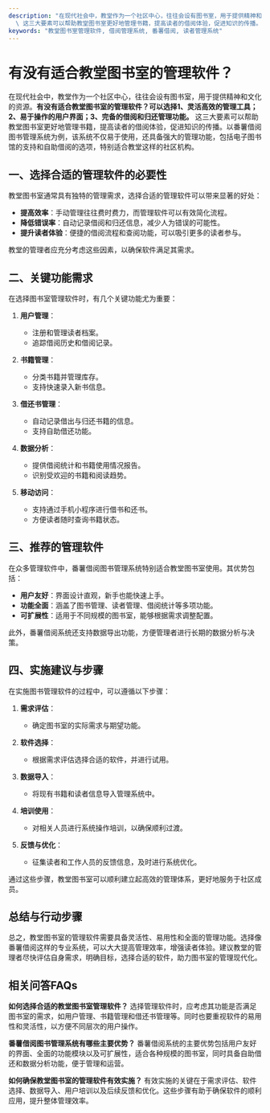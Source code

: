 ```yaml
---
description: "在现代社会中，教堂作为一个社区中心，往往会设有图书室，用于提供精神和文化的资源。**有没有适合教堂图书室的管理软件？可以选择1、灵活高效的管理工具；2、易于操作的用户界面；3、完备的借阅和归还管理功能。**\
  \ 这三大要素可以帮助教堂图书室更好地管理书籍，提高读者的借阅体验，促进知识的传播。以番薯借阅图书管理系统为例，该系统不仅易于使用，还具备强大的管理功能，包括电子图书馆的支持和自助借阅的选项，特别适合教堂这样的社区机构。"
keywords: "教堂图书室管理软件, 借阅管理系统, 番薯借阅, 读者管理系统"
---
```

# 有没有适合教堂图书室的管理软件？

在现代社会中，教堂作为一个社区中心，往往会设有图书室，用于提供精神和文化的资源。**有没有适合教堂图书室的管理软件？可以选择1、灵活高效的管理工具；2、易于操作的用户界面；3、完备的借阅和归还管理功能。** 这三大要素可以帮助教堂图书室更好地管理书籍，提高读者的借阅体验，促进知识的传播。以番薯借阅图书管理系统为例，该系统不仅易于使用，还具备强大的管理功能，包括电子图书馆的支持和自助借阅的选项，特别适合教堂这样的社区机构。

## **一、选择合适的管理软件的必要性**

教堂图书室通常具有独特的管理需求，选择合适的管理软件可以带来显著的好处：

- **提高效率**：手动管理往往费时费力，而管理软件可以有效简化流程。
- **降低错误率**：自动记录借阅和归还信息，减少人为错误的可能性。
- **提升读者体验**：便捷的借阅流程和查阅功能，可以吸引更多的读者参与。

教堂的管理者应充分考虑这些因素，以确保软件满足其需求。

## **二、关键功能需求**

在选择图书室管理软件时，有几个关键功能尤为重要：

1. **用户管理**：
   - 注册和管理读者档案。
   - 追踪借阅历史和借阅记录。
   
2. **书籍管理**：
   - 分类书籍并管理库存。
   - 支持快速录入新书信息。

3. **借还书管理**：
   - 自动记录借出与归还书籍的信息。
   - 支持自助借还功能。

4. **数据分析**：
   - 提供借阅统计和书籍使用情况报告。
   - 识别受欢迎的书籍和阅读趋势。

5. **移动访问**：
   - 支持通过手机小程序进行借书和还书。
   - 方便读者随时查询书籍状态。

## **三、推荐的管理软件**

在众多管理软件中，番薯借阅图书管理系统特别适合教堂图书室使用。其优势包括：

- **用户友好**：界面设计直观，新手也能快速上手。
- **功能全面**：涵盖了图书管理、读者管理、借阅统计等多项功能。
- **可扩展性**：适用于不同规模的图书室，能够根据需求调整配置。

此外，番薯借阅系统还支持数据导出功能，方便管理者进行长期的数据分析与决策。

## **四、实施建议与步骤**

在实施图书管理软件的过程中，可以遵循以下步骤：

1. **需求评估**：
   - 确定图书室的实际需求与期望功能。

2. **软件选择**：
   - 根据需求评估选择合适的软件，并进行试用。

3. **数据导入**：
   - 将现有书籍和读者信息导入管理系统中。

4. **培训使用**：
   - 对相关人员进行系统操作培训，以确保顺利过渡。

5. **反馈与优化**：
   - 征集读者和工作人员的反馈信息，及时进行系统优化。

通过这些步骤，教堂图书室可以顺利建立起高效的管理体系，更好地服务于社区成员。

## **总结与行动步骤**

总之，教堂图书室的管理软件需要具备灵活性、易用性和全面的管理功能。选择像番薯借阅这样的专业系统，可以大大提高管理效率，增强读者体验。建议教堂的管理者尽快评估自身需求，明确目标，选择合适的软件，助力图书室的管理现代化。

## 相关问答FAQs

**如何选择合适的教堂图书室管理软件？**
选择管理软件时，应考虑其功能是否满足图书室的需求，如用户管理、书籍管理和借还书管理等。同时也要重视软件的易用性和灵活性，以方便不同层次的用户操作。

**番薯借阅图书管理系统有哪些主要优势？**
番薯借阅系统的主要优势包括用户友好的界面、全面的功能模块以及可扩展性，适合各种规模的图书室，同时具备自助借还和数据分析功能，便于管理和运营。

**如何确保教堂图书室的管理软件有效实施？**
有效实施的关键在于需求评估、软件选择、数据导入、用户培训以及后续反馈和优化。这些步骤有助于确保软件的顺利应用，提升整体管理效率。

